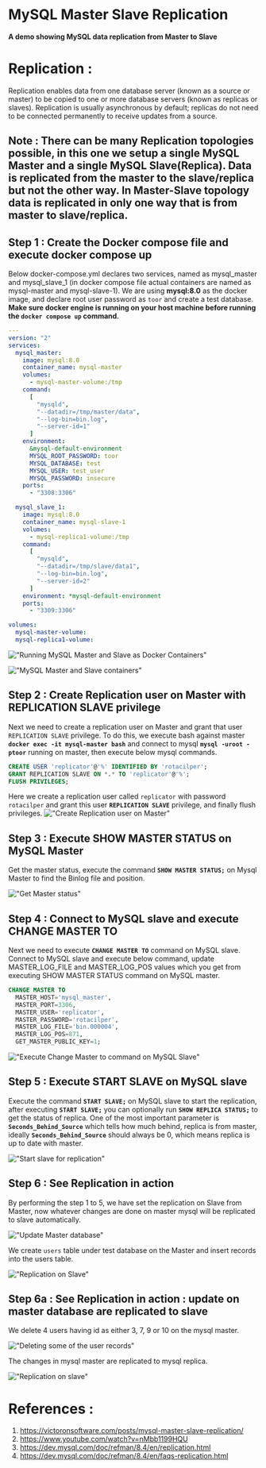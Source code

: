 # MySQL Master Slave Replication

**A demo showing MySQL data replication from Master to Slave**

# Replication :
Replication enables data from one database server (known as a source or master) to be copied to one or more database servers (known as replicas or slaves).
Replication is usually asynchronous by default; replicas do not need to be connected permanently to receive updates from a source.

## Note : There can be many Replication topologies possible, in this one we setup a single MySQL Master and a single MySQL Slave(Replica). Data is replicated from the master to the slave/replica but not the other way. In Master-Slave topology data is replicated in only one way that is from master to slave/replica. 

## Step 1 : Create the Docker compose file and execute docker compose up
Below docker-compose.yml declares two services, named as mysql_master and mysql_slave_1 (in docker compose file actual containers are named as mysql-master and mysql-slave-1). We are using **mysql:8.0** as the docker image, and declare root user password as `toor` and create a test database.
**Make sure docker engine is running on your host machine before running the `docker compose up` command.**

```yml
---
version: "2"
services:
  mysql_master:
    image: mysql:8.0
    container_name: mysql-master
    volumes:
      - mysql-master-volume:/tmp
    command:
      [
        "mysqld",
        "--datadir=/tmp/master/data",
        "--log-bin=bin.log",
        "--server-id=1"
      ]
    environment:
      &mysql-default-environment
      MYSQL_ROOT_PASSWORD: toor
      MYSQL_DATABASE: test
      MYSQL_USER: test_user
      MYSQL_PASSWORD: insecure
    ports:
      - "3308:3306"

  mysql_slave_1:
    image: mysql:8.0
    container_name: mysql-slave-1
    volumes:
      - mysql-replica1-volume:/tmp
    command:
      [
        "mysqld",
        "--datadir=/tmp/slave/data1",
        "--log-bin=bin.log",
        "--server-id=2"
      ]
    environment: *mysql-default-environment
    ports:
      - "3309:3306"

volumes:
  mysql-master-volume:
  mysql-replica1-volume:
```

!["Running MySQL Master and Slave as Docker Containers"](docker-compose-up.png?raw=true)

!["MySQL Master and Slave containers"](docker-containers.png?raw=true)

## Step 2 : Create Replication user on Master with REPLICATION SLAVE privilege
Next we need to create a replication user on Master and grant that user `REPLICATION SLAVE` privilege.
To do this, we execute bash against master **`docker exec -it mysql-master bash`** and connect to mysql **`mysql -uroot -ptoor`** running on master, then execute below mysql commands.
```sql
CREATE USER 'replicator'@'%' IDENTIFIED BY 'rotacilper';
GRANT REPLICATION SLAVE ON *.* TO 'replicator'@'%';
FLUSH PRIVILEGES;
```
Here we create a replication user called `replicator` with password `rotacilper` and grant this user **`REPLICATION SLAVE`** privilege, and finally flush privileges.
!["Create Replication user on Master"](create-replication-user.png?raw=true)

## Step 3 : Execute SHOW MASTER STATUS on MySQL Master 
Get the master status, execute the command **`SHOW MASTER STATUS;`** on Mysql Master to find the Binlog file and position.

!["Get Master status"](show-master-status.png?raw=true)

## Step 4 : Connect to MySQL slave and execute CHANGE MASTER TO
Next we need to execute **`CHANGE MASTER TO`** command on MySQL slave. Connect to MySQL slave and execute below command, update MASTER_LOG_FILE and MASTER_LOG_POS values which you get from executing SHOW MASTER STATUS command on MySQL master.
```sql
CHANGE MASTER TO
  MASTER_HOST='mysql_master',
  MASTER_PORT=3306,
  MASTER_USER='replicator',
  MASTER_PASSWORD='rotacilper',
  MASTER_LOG_FILE='bin.000004',
  MASTER_LOG_POS=871,
  GET_MASTER_PUBLIC_KEY=1;
```
!["Execute Change Master to command on MySQL Slave"](change-master-to.png?raw=true)

## Step 5 : Execute START SLAVE on MySQL slave
Execute the command **`START SLAVE;`** on MySQL slave to start the replication, after executing **`START SLAVE;`** you can optionally run **`SHOW REPLICA STATUS;`** to get the status of replica.
One of the most important parameter is **`Seconds_Behind_Source`** which tells how much behind, replica is from master, ideally **`Seconds_Behind_Source`** should always be 0, which means replica is up to date with master.

!["Start slave for replication"](start-slave.png?raw=true)

## Step 6 : See Replication in action
By performing the step 1 to 5, we have set the replication on Slave from Master, now whatever changes are done on master mysql will be replicated to slave automatically.

!["Update Master database"](update-database.png?raw=true)

We create `users` table under test database on the Master and insert records into the users table.

!["Replication on Slave"](replication-on-slave.png?raw=true)

## Step 6a : See Replication in action : update on master database are replicated to slave
We delete 4 users having id as either 3, 7, 9 or 10 on the mysql master.

!["Deleting some of the user records"](delete-records-on-master.png?raw=true)

The changes in mysql master are replicated to mysql replica.

!["Replication on slave"](slave-after-delete-on-master.png?raw=true)


# References :
1. https://victoronsoftware.com/posts/mysql-master-slave-replication/
2. https://www.youtube.com/watch?v=nMbb1199HQU
3. https://dev.mysql.com/doc/refman/8.4/en/replication.html
4. https://dev.mysql.com/doc/refman/8.4/en/faqs-replication.html

